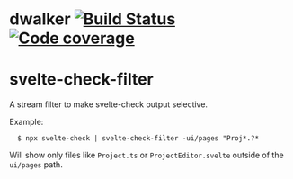 # dwalker [![Build Status](https://travis-ci.org/valango/duke.svg?branch=master)](https://travis-ci.org/valango/svelte-check-filter) [![Code coverage](https://codecov.io/gh/valango/svelte-check-filter/branch/master/graph/badge.svg)](https://codecov.io/gh/valango/duke)

# svelte-check-filter

A stream filter to make svelte-check output selective.

Example:
```
  $ npx svelte-check | svelte-check-filter -ui/pages "Proj*.?*
```
Will show only files like `Project.ts` or `ProjectEditor.svelte` outside of the `ui/pages` path.
